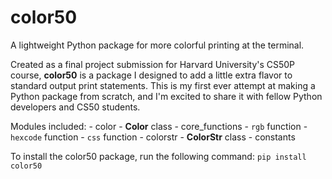 # color50

A lightweight Python package for more colorful printing at the terminal.

Created as a final project submission for Harvard University's CS50P course,
**color50** is a package I designed to add a little extra flavor to standard
output print statements. This is my first ever attempt at making a Python
package from scratch, and I'm excited to share it with fellow Python developers
and CS50 students.

Modules included:
    - color
        - **Color** class
    - core_functions
        - ``rgb`` function
        - ``hexcode`` function
        - ``css`` function
    - colorstr
        - **ColorStr** class
    - constants

To install the color50 package, run the following command:
`pip install color50`
